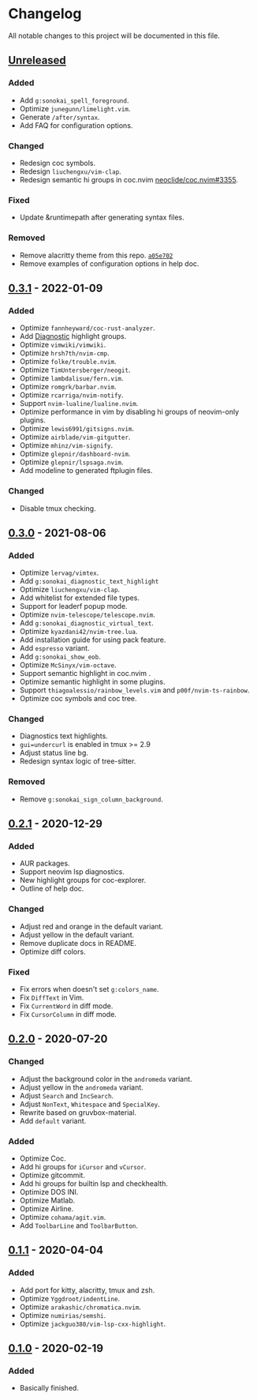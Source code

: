 # Changelog

All notable changes to this project will be documented in this file.

## [Unreleased]

### Added

- Add `g:sonokai_spell_foreground`.
- Optimize `junegunn/limelight.vim`.
- Generate `/after/syntax`.
- Add FAQ for configuration options.

### Changed

- Redesign coc symbols.
- Redesign `liuchengxu/vim-clap`.
- Redesign semantic hi groups in coc.nvim [neoclide/coc.nvim#3355](https://github.com/neoclide/coc.nvim/pull/3355).

### Fixed

- Update &runtimepath after generating syntax files.

### Removed

- Remove alacritty theme from this repo. [`a05e702`](https://github.com/sainnhe/sonokai/commit/a05e70254c63e5f5a896081932868f97765e36ac)
- Remove examples of configuration options in help doc.

## [0.3.1] - 2022-01-09

### Added

- Optimize `fannheyward/coc-rust-analyzer`.
- Add [Diagnostic](https://github.com/neovim/neovim/pull/15585) highlight groups.
- Optimize `vimwiki/vimwiki`.
- Optimize `hrsh7th/nvim-cmp`.
- Optimize `folke/trouble.nvim`.
- Optimize `TimUntersberger/neogit`.
- Optimize `lambdalisue/fern.vim`.
- Optimize `romgrk/barbar.nvim`.
- Optimize `rcarriga/nvim-notify`.
- Support `nvim-lualine/lualine.nvim`.
- Optimize performance in vim by disabling hi groups of neovim-only plugins.
- Optimize `lewis6991/gitsigns.nvim`.
- Optimize `airblade/vim-gitgutter`.
- Optimize `mhinz/vim-signify`.
- Optimize `glepnir/dashboard-nvim`.
- Optimize `glepnir/lspsaga.nvim`.
- Add modeline to generated ftplugin files.

### Changed

- Disable tmux checking.

## [0.3.0] - 2021-08-06

### Added

- Optimize `lervag/vimtex`.
- Add `g:sonokai_diagnostic_text_highlight`
- Optimize `liuchengxu/vim-clap`.
- Add whitelist for extended file types.
- Support for leaderf popup mode.
- Optimize `nvim-telescope/telescope.nvim`.
- Add `g:sonokai_diagnostic_virtual_text`.
- Optimize `kyazdani42/nvim-tree.lua`.
- Add installation guide for using pack feature.
- Add `espresso` variant.
- Add `g:sonokai_show_eob`.
- Optimize `McSinyx/vim-octave`.
- Support semantic highlight in coc.nvim .
- Optimize semantic highlight in some plugins.
- Support `thiagoalessio/rainbow_levels.vim` and `p00f/nvim-ts-rainbow`.
- Optimize coc symbols and coc tree.

### Changed

- Diagnostics text highlights.
- `gui=undercurl` is enabled in tmux >= 2.9
- Adjust status line bg.
- Redesign syntax logic of tree-sitter.

### Removed

- Remove `g:sonokai_sign_column_background`.

## [0.2.1] - 2020-12-29

### Added

- AUR packages.
- Support neovim lsp diagnostics.
- New highlight groups for coc-explorer.
- Outline of help doc.

### Changed

- Adjust red and orange in the default variant.
- Adjust yellow in the default variant.
- Remove duplicate docs in README.
- Optimize diff colors.

### Fixed

- Fix errors when doesn't set `g:colors_name`.
- Fix `DiffText` in Vim.
- Fix `CurrentWord` in diff mode.
- Fix `CursorColumn` in diff mode.

## [0.2.0] - 2020-07-20

### Changed

- Adjust the background color in the `andromeda` variant.
- Adjust yellow in the `andromeda` variant.
- Adjust `Search` and `IncSearch`.
- Adjust `NonText`, `Whitespace` and `SpecialKey`.
- Rewrite based on gruvbox-material.
- Add `default` variant.

### Added

- Optimize Coc.
- Add hi groups for `iCursor` and `vCursor`.
- Optimize gitcommit.
- Add hi groups for builtin lsp and checkhealth.
- Optimize DOS INI.
- Optimize Matlab.
- Optimize Airline.
- Optimize `cohama/agit.vim`.
- Add `ToolbarLine` and `ToolbarButton`.

## [0.1.1] - 2020-04-04

### Added

- Add port for kitty, alacritty, tmux and zsh.
- Optimize `Yggdroot/indentLine`.
- Optimize `arakashic/chromatica.nvim`.
- Optimize `numirias/semshi`.
- Optimize `jackguo380/vim-lsp-cxx-highlight`.

## [0.1.0] - 2020-02-19

### Added

- Basically finished.

[unreleased]: https://github.com/sainnhe/sonokai/compare/v0.3.1...HEAD
[0.3.1]: https://github.com/sainnhe/sonokai/compare/v0.3.0...v0.3.1
[0.3.0]: https://github.com/sainnhe/sonokai/compare/v0.2.1...v0.3.0
[0.2.1]: https://github.com/sainnhe/sonokai/compare/v0.2.0...v0.2.1
[0.2.0]: https://github.com/sainnhe/sonokai/compare/v0.1.1...v0.2.0
[0.1.1]: https://github.com/sainnhe/sonokai/compare/v0.1.0...v0.1.1
[0.1.0]: https://github.com/sainnhe/sonokai/releases/tag/v0.1.0
